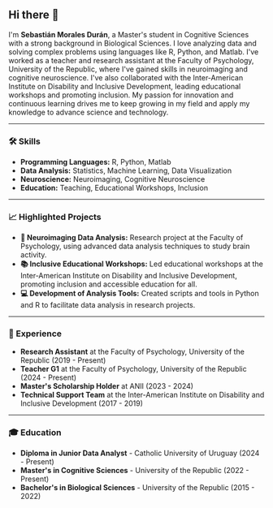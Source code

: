 
## Hi there 👋

I'm **Sebastián Morales Durán**, a Master's student in Cognitive Sciences with a strong background in Biological Sciences. I love analyzing data and solving complex problems using languages like R, Python, and Matlab. I've worked as a teacher and research assistant at the Faculty of Psychology, University of the Republic, where I've gained skills in neuroimaging and cognitive neuroscience. I've also collaborated with the Inter-American Institute on Disability and Inclusive Development, leading educational workshops and promoting inclusion. My passion for innovation and continuous learning drives me to keep growing in my field and apply my knowledge to advance science and technology.

---

### 🛠️ Skills

- **Programming Languages:** R, Python, Matlab
- **Data Analysis:** Statistics, Machine Learning, Data Visualization
- **Neuroscience:** Neuroimaging, Cognitive Neuroscience
- **Education:** Teaching, Educational Workshops, Inclusion

---

### 📈 Highlighted Projects

- **🔬 Neuroimaging Data Analysis:** Research project at the Faculty of Psychology, using advanced data analysis techniques to study brain activity.
- **📚 Inclusive Educational Workshops:** Led educational workshops at the Inter-American Institute on Disability and Inclusive Development, promoting inclusion and accessible education for all.
- **💻 Development of Analysis Tools:** Created scripts and tools in Python and R to facilitate data analysis in research projects.

---

### 🏢 Experience

- **Research Assistant** at the Faculty of Psychology, University of the Republic (2019 - Present)
- **Teacher G1** at the Faculty of Psychology, University of the Republic (2024 - Present)
- **Master's Scholarship Holder** at ANII (2023 - 2024)
- **Technical Support Team** at the Inter-American Institute on Disability and Inclusive Development (2017 - 2019)

---

### 🎓 Education

- **Diploma in Junior Data Analyst** - Catholic University of Uruguay (2024 - Present)
- **Master's in Cognitive Sciences** - University of the Republic (2022 - Present)
- **Bachelor's in Biological Sciences** - University of the Republic (2015 - 2022)

